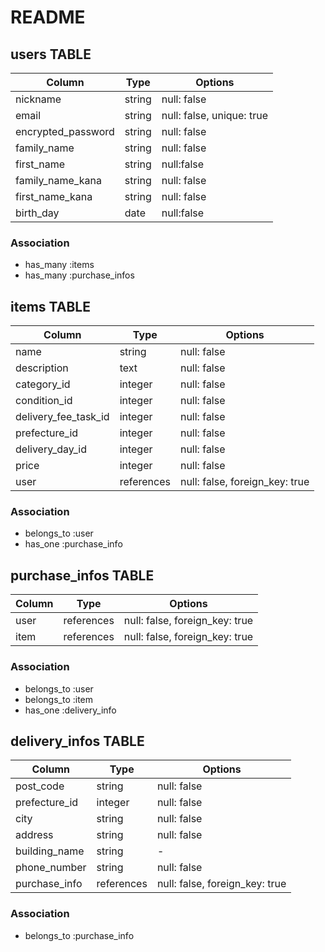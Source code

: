 # README

## users TABLE

|Column|Type|Options|
|-|-|-|
|nickname|string|null: false|
|email|string|null: false, unique: true|
|encrypted_password|string|null: false|
|family_name|string|null: false|
|first_name|string|null:false|
|family_name_kana|string|null: false|
|first_name_kana|string|null: false|
|birth_day|date|null:false|

### Association
  - has_many :items
  - has_many :purchase_infos

## items TABLE

|Column|Type|Options|
|-|-|-|
|name|string|null: false|
|description|text|null: false|
|category_id|integer|null: false|
|condition_id|integer|null: false|
|delivery_fee_task_id|integer|null: false|
|prefecture_id|integer|null: false|
|delivery_day_id|integer|null: false|
|price|integer|null: false|
|user|references|null: false, foreign_key: true|

### Association
  - belongs_to :user
  - has_one :purchase_info

## purchase_infos TABLE

|Column|Type|Options|
|-|-|-|
|user|references|null: false, foreign_key: true|
|item|references|null: false, foreign_key: true|

### Association
  - belongs_to :user
  - belongs_to :item
  - has_one :delivery_info

## delivery_infos TABLE

|Column|Type|Options|
|-|-|-|
|post_code|string|null: false|
|prefecture_id|integer|null: false|
|city|string|null: false|
|address|string|null: false|
|building_name|string|-|
|phone_number|string|null: false|
|purchase_info|references|null: false, foreign_key: true|

### Association
- belongs_to :purchase_info

